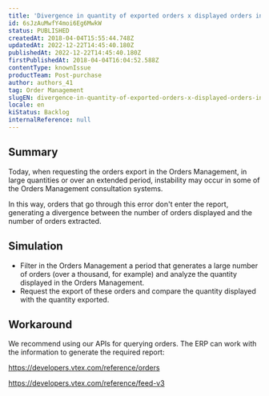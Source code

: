 ```yaml
---
title: 'Divergence in quantity of exported orders x displayed orders in the Orders Management'
id: 6sJzAuMwfY4moi6Eg6MwkW
status: PUBLISHED
createdAt: 2018-04-04T15:55:44.748Z
updatedAt: 2022-12-22T14:45:40.180Z
publishedAt: 2022-12-22T14:45:40.180Z
firstPublishedAt: 2018-04-04T16:04:52.588Z
contentType: knownIssue
productTeam: Post-purchase
author: authors_41
tag: Order Management
slugEN: divergence-in-quantity-of-exported-orders-x-displayed-orders-in-the-oms
locale: en
kiStatus: Backlog
internalReference: null
---
```


## Summary

Today, when requesting the orders export in the Orders Management, in large quantities or over an extended period, instability may occur in some of the Orders Management consultation systems.

In this way, orders that go through this error don't enter the report, generating a divergence between the number of orders displayed and the number of orders extracted.

## Simulation

- Filter in the Orders Management a period that generates a large number of orders (over a thousand, for example) and analyze the quantity displayed in the Orders Management.
- Request the export of these orders and compare the quantity displayed with the quantity exported.

## Workaround

We recommend using our APIs for querying orders. The ERP can work with the information to generate the required report:

https://developers.vtex.com/reference/orders

https://developers.vtex.com/reference/feed-v3

